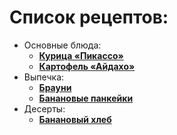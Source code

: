 # Список рецептов:

- Основные блюда:
	- [**Курица «Пикассо»**](chicken.md)
	- [**Картофель «Айдахо»**](potato.md)
- Выпечка:
	- [**Брауни**](brownie.md)
	- [**Банановые панкейки**](banana_pancake.md)
- Десерты:
	- [**Банановый хлеб**](bread.md)


